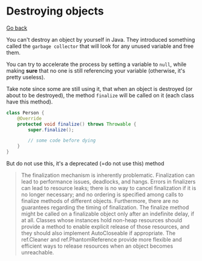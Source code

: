 # Destroying objects

[Go back](../index.md#vocabulary)

You can't destroy an object by yourself in Java. They introduced something called the `garbage collector` that will look for any unused variable and free them.

You can try to accelerate the process by setting a variable to `null`, while making **sure** that no one is still referencing your variable (otherwise, it's pretty useless).

Take note since some are still using it, that when an object is destroyed (or about to be destroyed), the method `finalize` will be called on it (each class have this method).

```java
class Person {
    @Override
    protected void finalize() throws Throwable {
        super.finalize();

        // some code before dying
    }
}
```

But do not use this, it's a deprecated (=do not use this) method

> The finalization mechanism is inherently problematic. Finalization  can lead to performance issues, deadlocks, and hangs. Errors in finalizers can lead to resource leaks; there is no way to cancel finalization if it is no longer necessary; and no ordering is specified among calls to finalize methods of different objects. Furthermore, there are no guarantees regarding the timing of finalization. The finalize method might be called on a finalizable object only after an indefinite delay, if at all. Classes whose instances hold non-heap resources should provide a method to enable explicit release of those resources, and they should also implement AutoCloseable if appropriate. The ref.Cleaner and ref.PhantomReference provide more flexible and efficient ways to release resources when an object becomes unreachable.